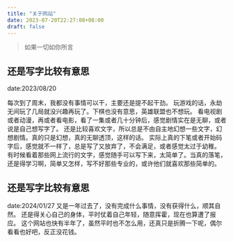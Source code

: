 ```yaml
---
title: "关于网站"
date: 2023-07-20T22:27:08+08:00
draft: false
---
```


> 如果一切如你所言

## 还是写字比较有意思
date:2023/08/20

每次到了周末，我都没有事情可以干，主要还是提不起干劲。
玩游戏的话，永劫无间玩了几局就没兴趣再玩了。下棋也没有意思，英雄联盟也不想玩。
看电视剧或者动漫，再或者看电影，看了一集或者几十分钟后，感觉剧情实在是无聊，或者说是自己想写字了。
还是比较喜欢文字，所以总是不由自主地幻想一些文字，幻想剧情。真的只是幻想，真的无聊透顶，这样的话。
实际上真的下笔或者开始码字后，感觉就不一样了，总是写了又放弃了，不会满足，或者感觉太过于幼稚。
有时候看着那些网上流行的文字，感觉随手可以写下来，太简单了。当真的落笔，还是得学习啊，简单又怎样，写不好那些专业的，或许他们就喜欢那些简单的。

## 还是写字比较有意思
date:2024/01/27
又是一年过去了，没有完成什么事情，没有获得什么，顺其自然。
还是得关心自己的身体，平时仗着自己年轻，随意挥霍，现在也算遭了报应。
这个网站也快有半年了，虽然平时也不怎么用，还真只是折腾一下呢，偶尔看看也好吧，反正没花钱。